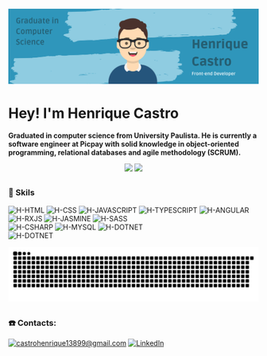 ![alt text](https://github.com/HenriqueDeCastro/HenriqueDeCastro/blob/main/Git%20Banner.png)

# Hey! I'm Henrique Castro
__Graduated in computer science from University Paulista. He is currently a software engineer at Picpay with solid knowledge in object-oriented programming, relational databases and agile methodology (SCRUM).__
<br>

<div>
  <p align="center">
  <img height="180em" src="https://github-readme-stats.vercel.app/api?username=henriquedecastro&show_icons=true&theme=chartreuse-dark&include_all_commits=true&count_private=true"/>
  <img height="180em" src="https://github-readme-stats.vercel.app/api/top-langs/?username=henriquedecastro&layout=compact&langs_count=7&theme=chartreuse-dark"/>
 </p>
</div>
 
 ##
### 🚀 Skils
<div>
<img alt="H-HTML" src="https://img.shields.io/badge/html5-%23E34F26.svg?style=for-the-badge&logo=html5&logoColor=white">
<img alt="H-CSS" src="https://img.shields.io/badge/css3-%231572B6.svg?style=for-the-badge&logo=css3&logoColor=white">
<img alt="H-JAVASCRIPT" src="https://img.shields.io/badge/JavaScript-F7DF1E?style=for-the-badge&logo=javascript&logoColor=black">
<img alt="H-TYPESCRIPT" src="https://img.shields.io/badge/TypeScript-007ACC?style=for-the-badge&logo=typescript&logoColor=white">
<img alt="H-ANGULAR" src="https://img.shields.io/badge/Angular-DD0031?style=for-the-badge&logo=angular&logoColor=white">
<img alt="H-RXJS" src="https://img.shields.io/badge/RxJs-EA378E?style=for-the-badge&logo=reactivex&logoColor=white">
<img alt="H-JASMINE" src="https://img.shields.io/badge/Jasmine-993999?style=for-the-badge&logo=Jasmine&logoColor=white">
<img alt="H-SASS" src="https://img.shields.io/badge/Sass-CC6699?style=for-the-badge&logo=sass&logoColor=white">
<br>
<img alt="H-CSHARP" src="https://img.shields.io/badge/Csharp-7D5B8C?style=for-the-badge&logo=csharp&logoColor=white">
<img alt="H-MYSQL" src="https://img.shields.io/badge/mysql-002F5E?style=for-the-badge&logo=mysql&logoColor=white">
<img alt="H-DOTNET" src="https://img.shields.io/badge/.NET%20CORE-9966CC?style=for-the-badge&logo=DOTNET&logoColor=white">
<br>
<img alt="H-DOTNET" src="https://img.shields.io/badge/Netlify-00C7B7?style=for-the-badge&logo=netlify&logoColor=white">
</div>

 ![Snake animation](https://github.com/HenriqueDeCastro/HenriqueDeCastro/blob/main/github-contribution-grid-snake.svg)

##
### ☎️ Contacts:

<a href="mailto:castrohenrique13899@gmail.com">![castrohenrique13899@gmail.com](https://img.shields.io/badge/Gmail-D14836?style=for-the-badge&logo=gmail&logoColor=white)</a> <a href="https://www.linkedin.com/in/henrique-castro-782749178/">![LinkedIn](https://img.shields.io/badge/LinkedIn-0077B5?style=for-the-badge&logo=linkedin&logoColor=white)</a>

